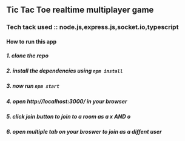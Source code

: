 ## Tic Tac Toe realtime multiplayer game
### Tech tack used :: node.js,express.js,socket.io,typescript
#### How to run this app
##### 1. clone the repo
##### 2. install the dependencies using ``npm install``
##### 3. now run ``npm start``
##### 4. open http://localhost:3000/ in your browser
##### 5. click join button to join to a room as a x AND o
##### 6. open multiple tab on your broswer to join as a diffent user


